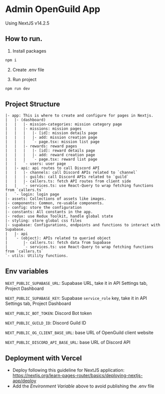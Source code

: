 # Admin OpenGuild App

Using NextJS v14.2.5

## How to run.

1. Install packages

```bash
npm i
```

2. Create .env file

3. Run project

```bash
npm run dev
```

## Project Structure

```
|- app: This is where to create and configure for pages in Nextjs.
|   |- (dashboard) 
|   |   |- mission-categories: mission category page
|   |   |- missions: mission pages
|   |   |   |- [id]: mission details page
|   |   |   |- add: mission creation page
|   |   |   `- page.tsx: mission list page 
|   |   |- rewards: reward pages
|   |   |   |- [id]: reward details page
|   |   |   |- add: reward creation page
|   |   |   `- page.tsx: reward list page 
|   |   `- users: user page
|   |- api: api routes to call Discord API
|   |   |- channels: call Discord APIs related to `channel`
|   |   |- guilds: call Discord APIs related to `guild`
|   |   |- callers.ts: fetch API routes from client side
|   |   `- services.ts: use React-Query to wrap fetching functions from `callers.ts`
|   `- login: login page
|- assets: Collections of assets like images.
|- components: Common, re-usable components.
|- config: store the configuration
|- constants: All constants in the app.
|- redux: use Redux Toolkit, handle global state
|- styling: store global css files
|- supabase: Configurations, endpoints and functions to interact with Supabase.
|   |- api
|   `- (object): APIs related to queried object
|       |- callers.ts: fetch data from Supabase
|       `- services.ts: use React-Query to wrap fetching functions from `callers.ts`
`- utils: Utility functions.
```

## Env variables

`NEXT_PUBLIC_SUPABASE_URL`: Supabase URL, take it in API Settings tab, Project Dashboard

`NEXT_PUBLIC_SUPABASE_KEY`: Supabase `service_role` key, take it in API Settings tab, Project Dashboard

`NEXT_PUBLIC_BOT_TOKEN`: Discord Bot token

`NEXT_PUBLIC_GUILD_ID`: Discord Guild ID

`NEXT_PUBLIC_OG_CLIENT_BASE_URL`: base URL of OpenGuild client website

`NEXT_PUBLIC_DISCORD_API_BASE_URL`: base URL of Discord API

## Deployment with Vercel

- Deploy following this guideline for NextJS application: https://nextjs.org/learn-pages-router/basics/deploying-nextjs-app/deploy
- Add the _Environment Variable_ above to avoid publishing the .env file